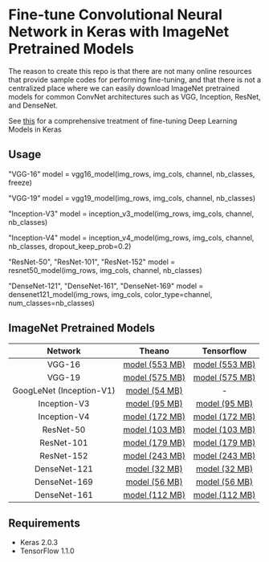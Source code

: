 # Fine-tune Convolutional Neural Network in Keras with ImageNet Pretrained Models

The reason to create this repo is that there are not many online resources that provide sample codes for performing fine-tuning, and that there is not a centralized place where we can easily download ImageNet pretrained models for common ConvNet architectures such as VGG, Inception, ResNet, and DenseNet.

See [this](https://flyyufelix.github.io/2016/10/03/fine-tuning-in-keras-part1.html) for a comprehensive treatment of fine-tuning Deep Learning Models in Keras

## Usage

"VGG-16"
model = vgg16_model(img_rows, img_cols, channel, nb_classes, freeze)

"VGG-19"
model = vgg19_model(img_rows, img_cols, channel, nb_classes)

"Inception-V3"
model = inception_v3_model(img_rows, img_cols, channel, nb_classes)

"Inception-V4"
model = inception_v4_model(img_rows, img_cols, channel, nb_classes, dropout_keep_prob=0.2)

"ResNet-50", "ResNet-101", "ResNet-152"
model = resnet50_model(img_rows, img_cols, channel, nb_classes)

"DenseNet-121", "DenseNet-161", "DenseNet-169"
model = densenet121_model(img_rows, img_cols, color_type=channel, num_classes=nb_classes)

## ImageNet Pretrained Models

Network|Theano|Tensorflow
:---:|:---:|:---:
VGG-16 | [model (553 MB)](https://drive.google.com/file/d/0Bz7KyqmuGsilT0J5dmRCM0ROVHc/view?usp=sharing)| [model (553 MB)](https://github.com/fchollet/deep-learning-models/releases/download/v0.1/vgg16_weights_tf_dim_ordering_tf_kernels.h5)
VGG-19 | [model (575 MB)](https://drive.google.com/file/d/0Bz7KyqmuGsilZ2RVeVhKY0FyRmc/view?usp=sharing)| [model (575 MB)](https://github.com/fchollet/deep-learning-models/releases/download/v0.1/vgg19_weights_tf_dim_ordering_tf_kernels.h5)
GoogLeNet (Inception-V1) | [model (54 MB)](https://drive.google.com/open?id=0B319laiAPjU3RE1maU9MMlh2dnc)| -
Inception-V3 | [model (95 MB)](https://github.com/fchollet/deep-learning-models/releases/download/v0.2/inception_v3_weights_th_dim_ordering_th_kernels.h5)| [model (95 MB)](https://github.com/fchollet/deep-learning-models/releases/download/v0.5/inception_v3_weights_tf_dim_ordering_tf_kernels.h5)
Inception-V4 | [model (172 MB)](https://github.com/kentsommer/keras-inceptionV4/releases/download/2.0/inception-v4_weights_th_dim_ordering_th_kernels.h5)| [model (172 MB)](https://github.com/kentsommer/keras-inceptionV4/releases/download/2.0/inception-v4_weights_tf_dim_ordering_tf_kernels.h5)
ResNet-50 | [model (103 MB)](https://github.com/fchollet/deep-learning-models/releases/download/v0.2/resnet50_weights_th_dim_ordering_th_kernels.h5)| [model (103 MB)](https://github.com/fchollet/deep-learning-models/releases/download/v0.2/resnet50_weights_tf_dim_ordering_tf_kernels.h5)
ResNet-101 | [model (179 MB)](https://drive.google.com/file/d/0Byy2AcGyEVxfdUV1MHJhelpnSG8/view?usp=sharing)| [model (179 MB)](https://drive.google.com/file/d/0Byy2AcGyEVxfTmRRVmpGWDczaXM/view?usp=sharing)
ResNet-152 | [model (243 MB)](https://drive.google.com/file/d/0Byy2AcGyEVxfZHhUT3lWVWxRN28/view?usp=sharing)| [model (243 MB)](https://drive.google.com/file/d/0Byy2AcGyEVxfeXExMzNNOHpEODg/view?usp=sharing)
DenseNet-121 | [model (32 MB)](https://drive.google.com/open?id=0Byy2AcGyEVxfMlRYb3YzV210VzQ)| [model (32 MB)](https://drive.google.com/open?id=0Byy2AcGyEVxfSTA4SHJVOHNuTXc)
DenseNet-169 | [model (56 MB)](https://drive.google.com/open?id=0Byy2AcGyEVxfN0d3T1F1MXg0NlU)| [model (56 MB)](https://drive.google.com/open?id=0Byy2AcGyEVxfSEc5UC1ROUFJdmM)
DenseNet-161 | [model (112 MB)](https://drive.google.com/open?id=0Byy2AcGyEVxfVnlCMlBGTDR3RGs)| [model (112 MB)](https://drive.google.com/open?id=0Byy2AcGyEVxfUDZwVjU2cFNidTA)

## Requirements

* Keras 2.0.3
* TensorFlow 1.1.0
